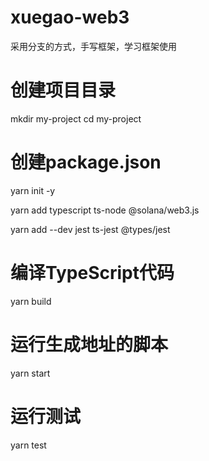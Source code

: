 # xuegao-web3
采用分支的方式，手写框架，学习框架使用

# 创建项目目录
mkdir my-project
cd my-project

# 创建package.json
yarn init -y

yarn add typescript ts-node @solana/web3.js

yarn add --dev jest ts-jest @types/jest




# 编译TypeScript代码
yarn build
# 运行生成地址的脚本
yarn start
# 运行测试
yarn test
